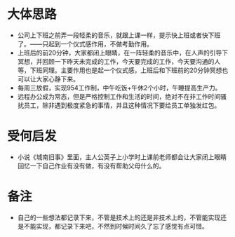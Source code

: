 # 大体思路

* 公司上下班之前弄一段轻柔的音乐，就跟上课一样，提示快上班或者快下班了。——只起到一个仪式感作用，不做考勤作用。
* 上班后的前20分钟，大家都闭上眼睛，在一阵轻柔的音乐中，在人声的引导下冥想，并回顾一下昨天未完成的工作，今天要完成的工作，今天要沟通的人等，下班同理。主要作用也是起一个仪式感，上班后和下班前的20分钟冥想也可以让大家心静下来。
* 每周三放假，实现954工作制，中午吃饭+午休2个小时，午睡提高生产力。
* 远程办公成为常态，但是严格控制工作和生活的时间，绝对不在非工作时间骚扰员工，除非遇到极度紧急的事情，并且这种情况下要给员工单独发红包。

# 受何启发

* 小说《城南旧事》里面，主人公英子上小学时上课前老师都会让大家闭上眼睛回忆一下自己作业有没有做，有没有帮助父母什么的。

# 备注

* 自己的一些想法都记录下来，不管是技术上的还是非技术上的，不管能实现还是不能实现，都记录下来吧，不然到时候时间久了忘了感觉有点可惜。

